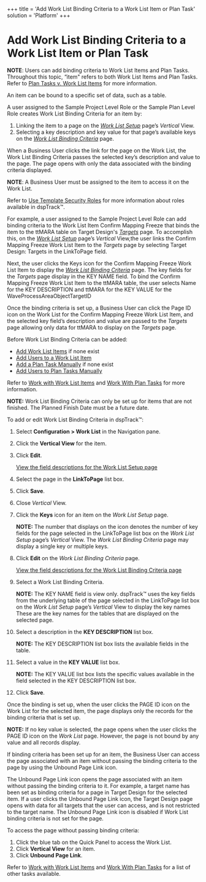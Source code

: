 +++
title = 'Add Work List Binding Criteria to a Work List Item or Plan Task'
solution = 'Platform'
+++

# Add Work List Binding Criteria to a Work List Item or Plan Task

**NOTE**: Users can add binding criteria to Work List Items and Plan
Tasks. Throughout this topic, “item" refers to both Work List Items and
Plan Tasks. Refer to [Plan Tasks v. Work List
Items](../Page_Desc/Plan_Tasks_Versus_Work_List_Items.htm) for more
information.

An item can be bound to a specific set of data, such as a table.

A user assigned to the Sample Project Level Role or the Sample Plan
Level Role creates Work List Binding Criteria for an item by:

1.  Linking the item to a page on the *[Work List
    Setup](../Page_Desc/Work_List_Setup_H.htm)* page’s *Vertical* View.
2.  Selecting a key description and key value for that page’s available
    keys on the *[Work List Binding
    Criteria](../Page_Desc/Work_List_Binding_Criteria.htm)* page.

When a Business User clicks the link for the page on the Work List, the
Work List Binding Criteria passes the selected key’s description and
value to the page. The page opens with only the data associated with the
binding criteria displayed.

**NOTE**: A Business User must be assigned to the item to access it on
the Work List.

Refer to [Use Template Security
Roles](../Config/Use_Template_Security_Roles.htm) for more information
about roles available in dspTrack™.

For example, a user assigned to the Sample Project Level Role can add
binding criteria to the Work List Item Confirm Mapping Freeze that binds
the item to the ttMARA table on Target Design's
*[Targets](../../../Migration/Design/Page_Desc/Targets_H_Design.htm)*
page. To accomplish this, on the *[Work List
Setup](../Page_Desc/Work_List_Setup_H.htm)* page’s *Vertical* View,the
user links the Confirm Mapping Freeze Work List Item to the *Targets*
page by selecting Target Design: Targets in the LinkToPage field.

Next, the user clicks the Keys icon for the Confirm Mapping Freeze Work
List Item to display the *[Work List Binding
Criteria](../Page_Desc/Work_List_Binding_Criteria.htm)* page. The key
fields for the *Targets* page display in the KEY NAME field. To bind the
Confirm Mapping Freeze Work List Item to the ttMARA table, the user
selects Name for the <span style="text-transform: uppercase;">Key
Description</span> and ttMARA for the
<span style="text-transform: uppercase;">Key Value</span> for the
WaveProcessAreaObjectTargetID

Once the binding criteria is set up, a Business User can click the Page
ID icon on the Work List for the Confirm Mapping Freeze Work List Item,
and the selected key field’s description and value are passed to the
*Targets* page allowing only data for ttMARA to display on the *Targets*
page.

Before Work List Binding Criteria can be added:

  - [Add Work List Items](Add_Work_List_Items_Overview.htm) if none
    exist
  - [Add Users to a Work List Item](Add_Users_to_an_Item.htm)
  - [Add a Plan Task Manually](Add_a_Plan_Task_Manually.htm) if none
    exist
  - [Add Users to Plan Tasks
    Manually](Add_Users_to_Plan_Tasks_Manually.htm)

Refer to [Work with Work List Items](Work_with_Work_List_Items.htm) and
[Work With Plan Tasks](Work_with_Plan_Tasks.htm) for more information.

**NOTE:** Work List Binding Criteria can only be set up for items that
are not finished. The Planned Finish Date must be a future date.

To add or edit Work List Binding Criteria in dspTrack™:

1.  Select **Configuration \> Work List** in the Navigation pane.

2.  Click the **Vertical View** for the item.

3.  Click **Edit**.
    
    [View the field descriptions for the Work List Setup
    page](../Page_Desc/Work_List_Setup_H.htm)

4.  Select the page in the **LinkToPage** list box.

5.  Click **Save**.

6.  Close <span style="font-style: italic;">Vertical</span> View.

7.  Click the **Keys** icon for an item on the *Work List Setup* page.
    
    **NOTE:** The number that displays on the icon denotes the number of
    key fields for the page selected in the LinkToPage list box on the
    *Work List Setup* page’s *Vertical* View. The *Work List Binding
    Criteria* page may display a single key or multiple keys.

8.  Click **Edit** on the *Work List Binding Criteria* page.
    
    [View the field descriptions for the Work List Binding Criteria
    page](../Page_Desc/Work_List_Binding_Criteria.htm)

9.  Select a Work List Binding Criteria.
    
    **NOTE:** The KEY NAME field is view only. dspTrack™ uses the key
    fields from the underlying table of the page selected in the
    LinkToPage list box on the *Work List Setup* page’s *Vertical* View
    to display the key names These are the key names for the tables that
    are displayed on the selected page.

10. Select a description in the **KEY DESCRIPTION** list box.
    
    **NOTE:** The KEY DESCRIPTION list box lists the available fields in
    the table.

11. Select a value in the **KEY VALUE** list box.
    
    **NOTE:** The KEY VALUE list box lists the specific values available
    in the field selected in the KEY DESCRIPTION list box.

12. Click **Save**.

Once the binding is set up, when the user clicks the PAGE ID icon on the
Work List for the selected item, the page displays only the records for
the binding criteria that is set up.

**NOTE:** If no key value is selected, the page opens when the user
clicks the PAGE ID icon on the *Work List* page. However, the page is
not bound by any value and all records display.

If binding criteria has been set up for an item, the Business User can
access the page associated with an item without passing the binding
criteria to the page by using the <span>Unbound Page Link icon</span>.

The Unbound Page Link icon opens the page associated with an item
without passing the binding criteria to it. For example, a target name
has been set as binding criteria for a page in Target Design for the
selected item. If a user clicks the Unbound Page Link icon, the Target
Design page opens with data for all targets that the user can access,
and is not restricted to the target name. The Unbound Page Link icon is
disabled if Work List binding criteria is not set for the page.

To access the page without passing binding criteria:

1.  Click the blue tab on the Quick Panel to access the Work List.
2.  Click **Vertical View** for an item.
3.  Click **Unbound Page Link**<span>.</span>

Refer to [Work with Work List Items](Work_with_Work_List_Items.htm) and
[Work With Plan Tasks](Work_with_Plan_Tasks.htm) for a list of other
tasks available.
